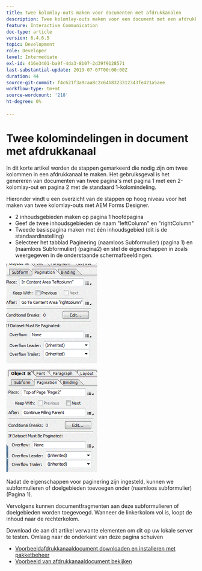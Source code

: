 ```yaml
---
title: Twee kolomlay-outs maken voor documenten met afdrukkanalen
description: Twee kolomlay-outs maken voor een document met een afdrukkanaal
feature: Interactive Communication
doc-type: article
version: 6.4,6.5
topic: Development
role: Developer
level: Intermediate
exl-id: 416e3401-ba9f-4da3-8b07-2d39f9128571
last-substantial-update: 2019-07-07T00:00:00Z
duration: 44
source-git-commit: f4c621f3a9caa8c2c64b8323312343fe421a5aee
workflow-type: tm+mt
source-wordcount: '218'
ht-degree: 0%

---
```


# Twee kolomindelingen in document met afdrukkanaal

In dit korte artikel worden de stappen gemarkeerd die nodig zijn om twee kolommen in een afdrukkanaal te maken. Het gebruiksgeval is het genereren van documenten van twee pagina&#39;s met pagina 1 met een 2-kolomlay-out en pagina 2 met de standaard 1-kolomindeling.

Hieronder vindt u een overzicht van de stappen op hoog niveau voor het maken van twee kolomlay-outs met AEM Forms Designer.

* 2 inhoudsgebieden maken op pagina 1 hoofdpagina
* Geef de twee inhoudsgebieden de naam &quot;leftColumn&quot; en &quot;rightColumn&quot;
* Tweede basispagina maken met één inhoudsgebied (dit is de standaardinstelling)
* Selecteer het tabblad Paginering (naamloos Subformulier) (pagina 1) en (naamloos Subformulier) (pagina2) en stel de eigenschappen in zoals weergegeven in de onderstaande schermafbeeldingen.

![page1](assets/untitledsubform_paginationproperties.gif)

![page2](assets/untitled_subformpage2.gif)

Nadat de eigenschappen voor paginering zijn ingesteld, kunnen we subformulieren of doelgebieden toevoegen onder (naamloos subformulier) (Pagina 1).

Vervolgens kunnen documentfragmenten aan deze subformulieren of doelgebieden worden toegevoegd. Wanneer de linkerkolom vol is, loopt de inhoud naar de rechterkolom.

Download de aan dit artikel verwante elementen om dit op uw lokale server te testen. Omlaag naar de onderkant van deze pagina schuiven

* [Voorbeeldafdrukkanaaldocument downloaden en installeren met pakketbeheer](assets/print-channel-with-two-column-layout.zip)
* [Voorbeeld van afdrukkanaaldocument bekijken](http://localhost:4502/content/dam/formsanddocuments/2columnlayout/jcr:content?channel=print&amp;mode=preview&amp;dataRef=service%3A%2F%2FFnDTestData&amp;wcmmode=disabled)
